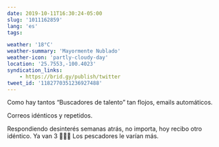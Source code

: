 ```yaml
---
date: 2019-10-11T16:30:24-05:00
slug: '1011162859'
lang: 'es'
tags:

weather: '18°C'
weather-summary: 'Mayormente Nublado'
weather-icon: 'partly-cloudy-day'
location: '25.7553,-100.4023'
syndication_links:
    - https://brid.gy/publish/twitter
tweet_id: '1182770351236927488'
---
```

Como hay tantos “Buscadores de talento” tan flojos, emails automáticos. 

Correos idénticos y repetidos.

Respondiendo desinterés semanas atrás, no importa, hoy recibo otro idéntico. Ya van 3 🤦🏻‍♂️
Los pescadores le varían más.